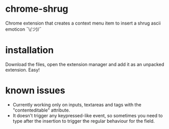 # chrome-shrug
Chrome extension that creates a context menu item to insert a shrug ascii emoticon ¯\\_(ツ)_/¯

# installation
Download the files, open the extension manager and add it as an unpacked extension. Easy!

# known issues
- Currently working only on inputs, textareas and tags with the "contenteditable" attribute.
- It doesn't trigger any keypressed-like event, so sometimes you need to type after the insertion to trigger the regular behaviour for the field.
